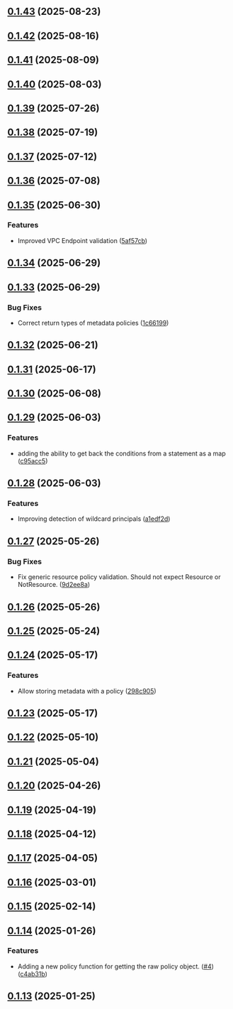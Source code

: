 ## [0.1.43](https://github.com/cloud-copilot/iam-policy/compare/v0.1.42...v0.1.43) (2025-08-23)

## [0.1.42](https://github.com/cloud-copilot/iam-policy/compare/v0.1.41...v0.1.42) (2025-08-16)

## [0.1.41](https://github.com/cloud-copilot/iam-policy/compare/v0.1.40...v0.1.41) (2025-08-09)

## [0.1.40](https://github.com/cloud-copilot/iam-policy/compare/v0.1.39...v0.1.40) (2025-08-03)

## [0.1.39](https://github.com/cloud-copilot/iam-policy/compare/v0.1.38...v0.1.39) (2025-07-26)

## [0.1.38](https://github.com/cloud-copilot/iam-policy/compare/v0.1.37...v0.1.38) (2025-07-19)

## [0.1.37](https://github.com/cloud-copilot/iam-policy/compare/v0.1.36...v0.1.37) (2025-07-12)

## [0.1.36](https://github.com/cloud-copilot/iam-policy/compare/v0.1.35...v0.1.36) (2025-07-08)

## [0.1.35](https://github.com/cloud-copilot/iam-policy/compare/v0.1.34...v0.1.35) (2025-06-30)


### Features

* Improved VPC Endpoint validation ([5af57cb](https://github.com/cloud-copilot/iam-policy/commit/5af57cbed43dfc921b419a8f83d68183a35d6142))

## [0.1.34](https://github.com/cloud-copilot/iam-policy/compare/v0.1.33...v0.1.34) (2025-06-29)

## [0.1.33](https://github.com/cloud-copilot/iam-policy/compare/v0.1.32...v0.1.33) (2025-06-29)


### Bug Fixes

* Correct return types of metadata policies ([1c66199](https://github.com/cloud-copilot/iam-policy/commit/1c66199a7b9975eabb9ea611f41db4a490c187dc))

## [0.1.32](https://github.com/cloud-copilot/iam-policy/compare/v0.1.31...v0.1.32) (2025-06-21)

## [0.1.31](https://github.com/cloud-copilot/iam-policy/compare/v0.1.30...v0.1.31) (2025-06-17)

## [0.1.30](https://github.com/cloud-copilot/iam-policy/compare/v0.1.29...v0.1.30) (2025-06-08)

## [0.1.29](https://github.com/cloud-copilot/iam-policy/compare/v0.1.28...v0.1.29) (2025-06-03)


### Features

* adding the ability to get back the conditions from a statement as a map ([c95acc5](https://github.com/cloud-copilot/iam-policy/commit/c95acc5ec7e9952992b4d322a288b4dca4b11a3c))

## [0.1.28](https://github.com/cloud-copilot/iam-policy/compare/v0.1.27...v0.1.28) (2025-06-03)


### Features

* Improving detection of wildcard principals ([a1edf2d](https://github.com/cloud-copilot/iam-policy/commit/a1edf2d591c7b62d8d624e9cc1884b2f42090c72))

## [0.1.27](https://github.com/cloud-copilot/iam-policy/compare/v0.1.26...v0.1.27) (2025-05-26)


### Bug Fixes

* Fix generic resource policy validation. Should not expect Resource or NotResource. ([9d2ee8a](https://github.com/cloud-copilot/iam-policy/commit/9d2ee8a1772c93cec28af2647c7421cbbc0eec29))

## [0.1.26](https://github.com/cloud-copilot/iam-policy/compare/v0.1.25...v0.1.26) (2025-05-26)

## [0.1.25](https://github.com/cloud-copilot/iam-policy/compare/v0.1.24...v0.1.25) (2025-05-24)

## [0.1.24](https://github.com/cloud-copilot/iam-policy/compare/v0.1.23...v0.1.24) (2025-05-17)


### Features

* Allow storing metadata with a policy ([298c905](https://github.com/cloud-copilot/iam-policy/commit/298c905cdfc1d174dfb513f17d0d1aa6932904bb))

## [0.1.23](https://github.com/cloud-copilot/iam-policy/compare/v0.1.22...v0.1.23) (2025-05-17)

## [0.1.22](https://github.com/cloud-copilot/iam-policy/compare/v0.1.21...v0.1.22) (2025-05-10)

## [0.1.21](https://github.com/cloud-copilot/iam-policy/compare/v0.1.20...v0.1.21) (2025-05-04)

## [0.1.20](https://github.com/cloud-copilot/iam-policy/compare/v0.1.19...v0.1.20) (2025-04-26)

## [0.1.19](https://github.com/cloud-copilot/iam-policy/compare/v0.1.18...v0.1.19) (2025-04-19)

## [0.1.18](https://github.com/cloud-copilot/iam-policy/compare/v0.1.17...v0.1.18) (2025-04-12)

## [0.1.17](https://github.com/cloud-copilot/iam-policy/compare/v0.1.16...v0.1.17) (2025-04-05)

## [0.1.16](https://github.com/cloud-copilot/iam-policy/compare/v0.1.15...v0.1.16) (2025-03-01)

## [0.1.15](https://github.com/cloud-copilot/iam-policy/compare/v0.1.14...v0.1.15) (2025-02-14)

## [0.1.14](https://github.com/cloud-copilot/iam-policy/compare/v0.1.13...v0.1.14) (2025-01-26)


### Features

* Adding a new policy function for getting the raw policy object. ([#4](https://github.com/cloud-copilot/iam-policy/issues/4)) ([c4ab31b](https://github.com/cloud-copilot/iam-policy/commit/c4ab31b6ed4208d82186413dcdfb55b76d37c560))

## [0.1.13](https://github.com/cloud-copilot/iam-policy/compare/v0.1.12...v0.1.13) (2025-01-25)
